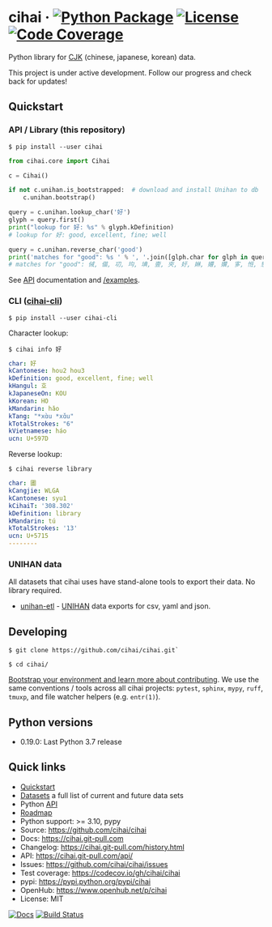 # cihai &middot; [![Python Package](https://img.shields.io/pypi/v/cihai.svg)](https://pypi.org/project/cihai/) [![License](https://img.shields.io/github/license/cihai/cihai.svg)](https://github.com/cihai/cihai/blob/master/LICENSE) [![Code Coverage](https://codecov.io/gh/cihai/cihai/branch/master/graph/badge.svg)](https://codecov.io/gh/cihai/cihai)

Python library for [CJK](https://cihai.git-pull.com/glossary.html#term-cjk) (chinese, japanese,
korean) data.

This project is under active development. Follow our progress and check back for updates!

## Quickstart

### API / Library (this repository)

```console
$ pip install --user cihai
```

```python
from cihai.core import Cihai

c = Cihai()

if not c.unihan.is_bootstrapped:  # download and install Unihan to db
    c.unihan.bootstrap()

query = c.unihan.lookup_char('好')
glyph = query.first()
print("lookup for 好: %s" % glyph.kDefinition)
# lookup for 好: good, excellent, fine; well

query = c.unihan.reverse_char('good')
print('matches for "good": %s ' % ', '.join([glph.char for glph in query]))
# matches for "good": 㑘, 㑤, 㓛, 㘬, 㙉, 㚃, 㚒, 㚥, 㛦, 㜴, 㜺, 㝖, 㤛, 㦝, ...
```

See [API](https://cihai.git-pull.com/api/) documentation and
[/examples](https://github.com/cihai/cihai/tree/master/examples).

### CLI ([cihai-cli](https://cihai-cli.git-pull.com))

```console
$ pip install --user cihai-cli
```

Character lookup:

```console
$ cihai info 好
```

```yaml
char: 好
kCantonese: hou2 hou3
kDefinition: good, excellent, fine; well
kHangul: 호
kJapaneseOn: KOU
kKorean: HO
kMandarin: hǎo
kTang: "*xɑ̀u *xɑ̌u"
kTotalStrokes: "6"
kVietnamese: háo
ucn: U+597D
```

Reverse lookup:

```console
$ cihai reverse library
```

```yaml
char: 圕
kCangjie: WLGA
kCantonese: syu1
kCihaiT: '308.302'
kDefinition: library
kMandarin: tú
kTotalStrokes: '13'
ucn: U+5715
--------
```

### UNIHAN data

All datasets that cihai uses have stand-alone tools to export their data. No library required.

- [unihan-etl](https://unihan-etl.git-pull.com) - [UNIHAN](http://unicode.org/charts/unihan.html)
  data exports for csv, yaml and json.

## Developing

```console
$ git clone https://github.com/cihai/cihai.git`
```

```console
$ cd cihai/
```

[Bootstrap your environment and learn more about contributing](https://cihai.git-pull.com/contributing/). We use the same conventions / tools across all cihai projects: `pytest`, `sphinx`, `mypy`, `ruff`, `tmuxp`, and file watcher helpers (e.g. `entr(1)`).

## Python versions

- 0.19.0: Last Python 3.7 release

## Quick links

- [Quickstart](https://cihai.git-pull.com/quickstart.html)
- [Datasets](https://cihai.git-pull.com/datasets.html) a full list of current and future data sets
- Python [API](https://cihai.git-pull.com/api/)
- [Roadmap](https://cihai.git-pull.com/design-and-planning/)
- Python support: >= 3.10, pypy
- Source: <https://github.com/cihai/cihai>
- Docs: <https://cihai.git-pull.com>
- Changelog: <https://cihai.git-pull.com/history.html>
- API: <https://cihai.git-pull.com/api/>
- Issues: <https://github.com/cihai/cihai/issues>
- Test coverage: <https://codecov.io/gh/cihai/cihai>
- pypi: <https://pypi.python.org/pypi/cihai>
- OpenHub: <https://www.openhub.net/p/cihai>
- License: MIT

[![Docs](https://github.com/cihai/cihai/workflows/docs/badge.svg)](https://cihai.git-pull.com/)
[![Build Status](https://github.com/cihai/cihai/workflows/tests/badge.svg)](https://github.com/cihai/cihai/actions?query=workflow%3A%22tests%22)
